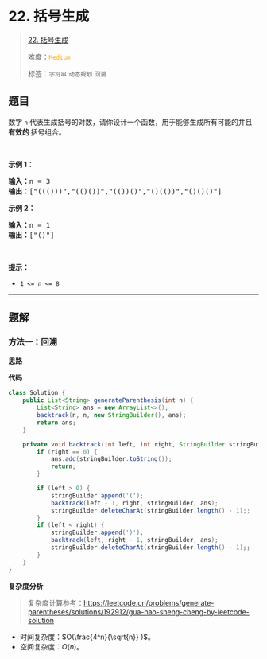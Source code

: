 # 22. 括号生成

> [22. 括号生成](https://leetcode.cn/problems/generate-parentheses/)
>
> 难度：<font color=orange>`Medium`</font>
>
> 标签：`字符串` `动态规划` `回溯`

## 题目

<p>数字 <code>n</code>&nbsp;代表生成括号的对数，请你设计一个函数，用于能够生成所有可能的并且 <strong>有效的 </strong>括号组合。</p>

<p>&nbsp;</p>

<p><strong>示例 1：</strong></p>

<pre>
<strong>输入：</strong>n = 3
<strong>输出：</strong>["((()))","(()())","(())()","()(())","()()()"]
</pre>

<p><strong>示例 2：</strong></p>

<pre>
<strong>输入：</strong>n = 1
<strong>输出：</strong>["()"]
</pre>

<p>&nbsp;</p>

<p><strong>提示：</strong></p>

<ul>
	<li><code>1 &lt;= n &lt;= 8</code></li>
</ul>


--------------------

## 题解

### 方法一：回溯

**思路**



**代码**

```java
class Solution {
    public List<String> generateParenthesis(int n) {
        List<String> ans = new ArrayList<>();
        backtrack(n, n, new StringBuilder(), ans);
        return ans;
    }

    private void backtrack(int left, int right, StringBuilder stringBuilder, List<String> ans) {
        if (right == 0) {
            ans.add(stringBuilder.toString());
            return;
        }

        if (left > 0) {
            stringBuilder.append('(');
            backtrack(left - 1, right, stringBuilder, ans);
            stringBuilder.deleteCharAt(stringBuilder.length() - 1);;
        }
        if (left < right) {
            stringBuilder.append(')');
            backtrack(left, right - 1, stringBuilder, ans);
            stringBuilder.deleteCharAt(stringBuilder.length() - 1);;
        }
    }
}
```

**复杂度分析**

> 复杂度计算参考：https://leetcode.cn/problems/generate-parentheses/solutions/192912/gua-hao-sheng-cheng-by-leetcode-solution

- 时间复杂度：$O(\frac{4^n}{\sqrt{n}} )$。
- 空间复杂度：$O(n)$​。
